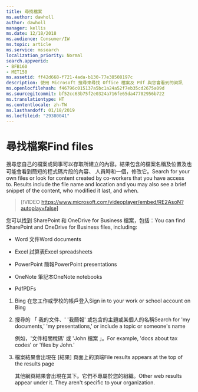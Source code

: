 ```yaml
---
title: 尋找檔案
ms.author: dawholl
author: dawholl
manager: kellis
ms.date: 12/18/2018
ms.audience: Consumer/IW
ms.topic: article
ms.service: mssearch
localization_priority: Normal
search.appverid:
- BFB160
- MET150
ms.assetid: ff42d668-f721-4ada-b130-77e38508197c
description: 使用 Microsoft 搜尋來尋找 Office 檔案及 Pdf 與您會看到的資訊
ms.openlocfilehash: f46796c015137a5bc1a24a52f7eb35cd2675a09d
ms.sourcegitcommit: bf52cc63b75f2e0324a716fe65da47702956b722
ms.translationtype: HT
ms.contentlocale: zh-TW
ms.lasthandoff: 01/18/2019
ms.locfileid: "29380041"
---
```

# <a name="find-files"></a><span data-ttu-id="00fe8-103">尋找檔案</span><span class="sxs-lookup"><span data-stu-id="00fe8-103">Find files</span></span>

<span data-ttu-id="00fe8-p101">搜尋您自己的檔案或同事可以存取所建立的內容。結果包含的檔案名稱及位置及也可能會看到簡短的程式碼片段的內容、 人員時和一個，修改它。</span><span class="sxs-lookup"><span data-stu-id="00fe8-p101">Search for your own files or look for content created by co-workers that you have access to. Results include the file name and location and you may also see a brief snippet of the content, who modified it last, and when.</span></span>
  
> [!VIDEO https://www.microsoft.com/videoplayer/embed/RE2AsoN?autoplay=false]
  
<span data-ttu-id="00fe8-106">您可以找到 SharePoint 和 OneDrive for Business 檔案，包括：</span><span class="sxs-lookup"><span data-stu-id="00fe8-106">You can find SharePoint and OneDrive for Business files, including:</span></span>
  
- <span data-ttu-id="00fe8-107">Word 文件</span><span class="sxs-lookup"><span data-stu-id="00fe8-107">Word documents</span></span>
    
- <span data-ttu-id="00fe8-108">Excel 試算表</span><span class="sxs-lookup"><span data-stu-id="00fe8-108">Excel spreadsheets</span></span>
    
- <span data-ttu-id="00fe8-109">PowerPoint 簡報</span><span class="sxs-lookup"><span data-stu-id="00fe8-109">PowerPoint presentations</span></span>
    
- <span data-ttu-id="00fe8-110">OneNote 筆記本</span><span class="sxs-lookup"><span data-stu-id="00fe8-110">OneNote notebooks</span></span>
    
- <span data-ttu-id="00fe8-111">Pdf</span><span class="sxs-lookup"><span data-stu-id="00fe8-111">PDFs</span></span>
    
1. <span data-ttu-id="00fe8-112">Bing 在您工作或學校的帳戶登入</span><span class="sxs-lookup"><span data-stu-id="00fe8-112">Sign in to your work or school account on Bing</span></span>
    
2. <span data-ttu-id="00fe8-113">搜尋的 「 我的文件、' '我簡報' 或包含的主題或某個人的名稱</span><span class="sxs-lookup"><span data-stu-id="00fe8-113">Search for 'my documents,' 'my presentations,' or include a topic or someone's name</span></span>
    
    <span data-ttu-id="00fe8-114">例如，'文件相關稅碼' 或 'John 檔案 」。</span><span class="sxs-lookup"><span data-stu-id="00fe8-114">For example, 'docs about tax codes' or 'files by John.'</span></span>
    
3. <span data-ttu-id="00fe8-115">檔案結果會出現在 [結果] 頁面上的頂端</span><span class="sxs-lookup"><span data-stu-id="00fe8-115">File results appears at the top of the results page</span></span>
    
    <span data-ttu-id="00fe8-p102">其他網頁結果會出現在其下。它們不專屬於您的組織。</span><span class="sxs-lookup"><span data-stu-id="00fe8-p102">Other web results appear under it. They aren't specific to your organization.</span></span>


